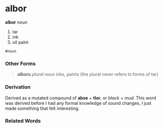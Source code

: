 albor
=====

**albor** _noun_

1. tar
2. ink
3. oil paint

`#noun`

### Other Forms

> **alboru** _plural noun_ inks, paints (the plural never refers to forms of tar)

### Derivation

Derived as a mutated compound of **abse** + **tlor**, or _black_ + _mud_. This word was derived before I had any formal knowledge of sound changes, I just made something that felt interesting.

### Related Words
